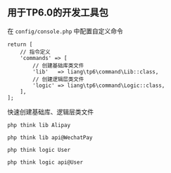 ## 用于TP6.0的开发工具包

在 `config/console.php` 中配置自定义命令

```
return [
    // 指令定义
    'commands' => [
        // 创建基础库类文件
        'lib'   => liang\tp6\command\Lib::class,
        // 创建逻辑层类文件
        'logic' => liang\tp6\command\Logic::class,
    ],
];
```

快速创建基础库、逻辑层类文件

```
php think lib Alipay

php think lib api@WechatPay

php think logic User

php think logic api@User
```